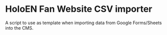 # HoloEN Fan Website CSV importer
A script to use as template when importing data from Google Forms/Sheets into the CMS.